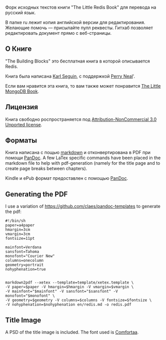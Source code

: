 Форк исходных текстов книги "The Little Redis Book" для перевода на русский язык.

В папке ru лежит копия английской версии для редактирования. Желающие помочь — присылайте пулл реквесты. Гитхаб позволяет редактировать документ прямо с веб-страницы.

## О Книге ##
"The Building Blocks" это бесплатная книга в которой описывается Redis.

Книга была написана [Karl Seguin](http://openmymind.net), с поддержкой [Perry Neal](http://twitter.com/perryneal)'. 

Если вам нравится эта книга, то вам также может понравится [The Little MongoDB Book](http://openmymind.net/2011/3/28/The-Little-MongoDB-Book/).

## Лицензия ##
Книга свободно роспространяется под [Attribution-NonCommercial 3.0 Unported license](<http://creativecommons.org/licenses/by-nc/3.0/legalcode>).

## Форматы ##
Книга написана с пощью [markdown](http://daringfireball.net/projects/markdown/) и отконвертирована в PDF при помощи [PanDoc](http://johnmacfarlane.net/pandoc/). A few LaTex specific commands have been placed in the markdown file to help with pdf-generation (namely for the title page and to create page breaks between chapters).

Kindle и ePub формат предоставлен с помощью [PanDoc](http://johnmacfarlane.net/pandoc/).

## Generating the PDF ##
I use a variation of <https://github.com/claes/pandoc-templates> to generate the pdf:

	#!/bin/sh
	paper=a4paper
	hmargin=3cm
	vmargin=3cm
	fontsize=11pt

	mainfont=Verdana
	sansfont=Tahoma
	monofont="Courier New"
	columns=onecolumn
	geometry=portrait
	nohyphenation=true


	markdown2pdf --xetex --template=template/xetex.template \
	-V paper=$paper -V hmargin=$hmargin -V vmargin=$vmargin \
	-V mainfont="$mainfont" -V sansfont="$sansfont" -V monofont="$monofont" \
	-V geometry=$geometry -V columns=$columns -V fontsize=$fontsize \
	-V nohyphenation=$nohyphenation en/redis.md -o redis.pdf 

## Title Image ##
A PSD of the title image is included. The font used is [Comfortaa](http://www.dafont.com/comfortaa.font).
